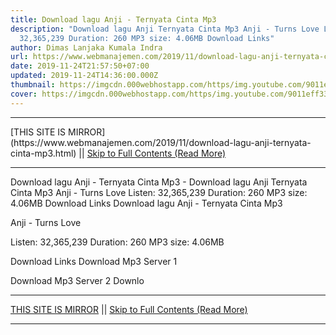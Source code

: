 ```yaml
---
title: Download lagu Anji - Ternyata Cinta Mp3
description: "Download lagu Anji Ternyata Cinta Mp3 Anji - Turns Love Listen:
  32,365,239 Duration: 260 MP3 size: 4.06MB Download Links"
author: Dimas Lanjaka Kumala Indra
url: https://www.webmanajemen.com/2019/11/download-lagu-anji-ternyata-cinta-mp3.html
date: 2019-11-24T21:57:50+07:00
updated: 2019-11-24T14:36:00.000Z
thumbnail: https://imgcdn.000webhostapp.com/https/img.youtube.com/9011eff335f38bda999d2886241e8fd2.jpeg
cover: https://imgcdn.000webhostapp.com/https/img.youtube.com/9011eff335f38bda999d2886241e8fd2.jpeg
---
```


<hr/> [THIS SITE IS MIRROR](https://www.webmanajemen.com/2019/11/download-lagu-anji-ternyata-cinta-mp3.html) || <a href="https://www.webmanajemen.com/2019/11/download-lagu-anji-ternyata-cinta-mp3.html" rel="follow" class="button" id="read-more">Skip to Full Contents (Read More)</a> <hr/> Download lagu Anji - Ternyata Cinta Mp3 - Download lagu Anji Ternyata Cinta Mp3 Anji - Turns Love Listen: 32,365,239 Duration: 260 MP3 size: 4.06MB Download Links Download lagu Anji - Ternyata Cinta Mp3

  Anji - Turns Love 

  Listen: 32,365,239 
  Duration: 260 
  MP3 size: 4.06MB 

  Download Links 
  Download Mp3 Server 1 

  Download Mp3 Server 2 
  Downlo <hr/> [THIS SITE IS MIRROR](https://www.webmanajemen.com/2019/11/download-lagu-anji-ternyata-cinta-mp3.html) || <a href="https://www.webmanajemen.com/2019/11/download-lagu-anji-ternyata-cinta-mp3.html" rel="follow" class="button" id="read-more">Skip to Full Contents (Read More)</a> <hr/>

<script>
    if (location.host.includes('dimaslanjaka12')) {
      location.replace('https://www.webmanajemen.com/2019/11/download-lagu-anji-ternyata-cinta-mp3.html');
    }
  </script>